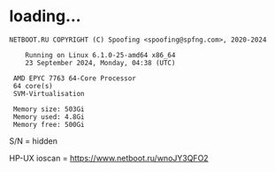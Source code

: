 # loading...
```
NETBOOT.RU COPYRIGHT (C) Spoofing <spoofing@spfng.com>, 2020-2024

	Running on Linux 6.1.0-25-amd64 x86_64
	23 September 2024, Monday, 04:38 (UTC)

 AMD EPYC 7763 64-Core Processor
 64 core(s)
 SVM-Virtualisation

 Memory size: 503Gi
 Memory used: 4.8Gi
 Memory free: 500Gi
```
S/N = hidden

HP-UX ioscan = https://www.netboot.ru/wnoJY3QFO2
